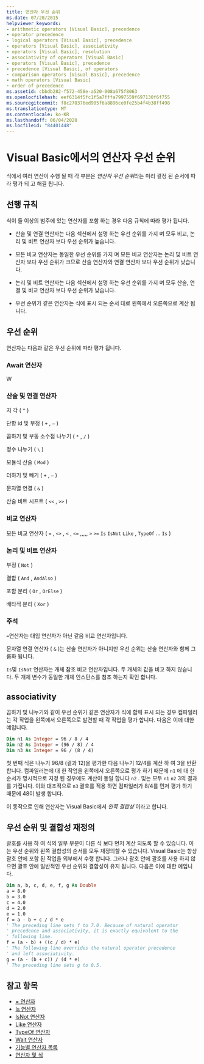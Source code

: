 ```yaml
---
title: 연산자 우선 순위
ms.date: 07/20/2015
helpviewer_keywords:
- arithmetic operators [Visual Basic], precedence
- operator precedence
- logical operators [Visual Basic], precedence
- operators [Visual Basic], associativity
- operators [Visual Basic], resolution
- associativity of operators [Visual Basic]
- operators [Visual Basic], precedence
- precedence [Visual Basic], of operators
- comparison operators [Visual Basic], precedence
- math operators [Visual Basic]
- order of precedence
ms.assetid: cbbdb282-f572-458e-a520-008a675f8063
ms.openlocfilehash: eef6314f5fc1f5a7fffa7997559f697130f6f755
ms.sourcegitcommit: f8c270376ed905f6a8896ce0fe25b4f4b38ff498
ms.translationtype: MT
ms.contentlocale: ko-KR
ms.lasthandoff: 06/04/2020
ms.locfileid: "84401448"
---
```

# <a name="operator-precedence-in-visual-basic"></a>Visual Basic에서의 연산자 우선 순위
식에서 여러 연산이 수행 될 때 각 부분은 *연산자 우선 순위*라는 미리 결정 된 순서에 따라 평가 되 고 해결 됩니다.

## <a name="precedence-rules"></a>선행 규칙
 식이 둘 이상의 범주에 있는 연산자를 포함 하는 경우 다음 규칙에 따라 평가 됩니다.

- 산술 및 연결 연산자는 다음 섹션에서 설명 하는 우선 순위를 가지 며 모두 비교, 논리 및 비트 연산자 보다 우선 순위가 높습니다.

- 모든 비교 연산자는 동일한 우선 순위를 가지 며 모든 비교 연산자는 논리 및 비트 연산자 보다 우선 순위가 크므로 산술 연산자와 연결 연산자 보다 우선 순위가 낮습니다.

- 논리 및 비트 연산자는 다음 섹션에서 설명 하는 우선 순위를 가지 며 모두 산술, 연결 및 비교 연산자 보다 우선 순위가 낮습니다.

- 우선 순위가 같은 연산자는 식에 표시 되는 순서 대로 왼쪽에서 오른쪽으로 계산 됩니다.

## <a name="precedence-order"></a>우선 순위
 연산자는 다음과 같은 우선 순위에 따라 평가 됩니다.

### <a name="await-operator"></a>Await 연산자
 W

### <a name="arithmetic-and-concatenation-operators"></a>산술 및 연결 연산자
 지 각 ( `^` )

 단항 id 및 부정 ( `+` , `–` )

 곱하기 및 부동 소수점 나누기 ( `*` , `/` )

 정수 나누기 ( `\` )

 모듈식 산술 ( `Mod` )

 더하기 및 빼기 ( `+` , `–` )

 문자열 연결 ( `&` )

 산술 비트 시프트 ( `<<` , `>>` )

### <a name="comparison-operators"></a>비교 연산자
 모든 비교 연산자 ( `=` , `<>` , `<` , `<=` ,,,,, `>` `>=` `Is` `IsNot` `Like` , `TypeOf` ... `Is` )

### <a name="logical-and-bitwise-operators"></a>논리 및 비트 연산자
 부정 ( `Not` )

 결합 ( `And` , `AndAlso` )

 포함 분리 ( `Or` , `OrElse` )

 배타적 분리 ( `Xor` )

### <a name="comments"></a>주석
 `=`연산자는 대입 연산자가 아닌 같음 비교 연산자입니다.

 문자열 연결 연산자 ( `&` )는 산술 연산자가 아니지만 우선 순위는 산술 연산자와 함께 그룹화 됩니다.

 `Is`및 `IsNot` 연산자는 개체 참조 비교 연산자입니다. 두 개체의 값을 비교 하지 않습니다. 두 개체 변수가 동일한 개체 인스턴스를 참조 하는지 확인 합니다.

## <a name="associativity"></a>associativity
 곱하기 및 나누기와 같이 우선 순위가 같은 연산자가 식에 함께 표시 되는 경우 컴파일러는 각 작업을 왼쪽에서 오른쪽으로 발견할 때 각 작업을 평가 합니다. 다음은 이에 대한 예입니다.

```vb
Dim n1 As Integer = 96 / 8 / 4
Dim n2 As Integer = (96 / 8) / 4
Dim n3 As Integer = 96 / (8 / 4)
```

 첫 번째 식은 나누기 96/8 (결과 12)을 평가한 다음 나누기 12/4를 계산 하 여 3을 반환 합니다. 컴파일러는에 대 한 작업을 왼쪽에서 오른쪽으로 평가 하기 때문에 `n1` 에 대 한 순서가 명시적으로 지정 된 경우에도 계산이 동일 합니다 `n2` . 및는 모두 `n1` `n2` 3의 결과를 가집니다. 이와 대조적으로 `n3` 괄호를 적용 하면 컴파일러가 8/4를 먼저 평가 하기 때문에 48이 발생 합니다.

 이 동작으로 인해 연산자는 Visual Basic에서 *왼쪽 결합성* 이라고 합니다.

## <a name="overriding-precedence-and-associativity"></a>우선 순위 및 결합성 재정의
 괄호를 사용 하 여 식의 일부 부분이 다른 식 보다 먼저 계산 되도록 할 수 있습니다. 이는 우선 순위와 왼쪽 결합성의 순서를 모두 재정의할 수 있습니다. Visual Basic는 항상 괄호 안에 포함 된 작업을 외부에서 수행 합니다. 그러나 괄호 안에 괄호를 사용 하지 않으면 괄호 안에 일반적인 우선 순위와 결합성이 유지 됩니다. 다음은 이에 대한 예입니다.

```vb
Dim a, b, c, d, e, f, g As Double
a = 8.0
b = 3.0
c = 4.0
d = 2.0
e = 1.0
f = a - b + c / d * e
' The preceding line sets f to 7.0. Because of natural operator
' precedence and associativity, it is exactly equivalent to the
' following line.
f = (a - b) + ((c / d) * e)
' The following line overrides the natural operator precedence
' and left associativity.
g = (a - (b + c)) / (d * e)
' The preceding line sets g to 0.5.
```

## <a name="see-also"></a>참고 항목

- [= 연산자](assignment-operator.md)
- [Is 연산자](is-operator.md)
- [IsNot 연산자](isnot-operator.md)
- [Like 연산자](like-operator.md)
- [TypeOf 연산자](typeof-operator.md)
- [Wait 연산자](await-operator.md)
- [기능별 연산자 목록](operators-listed-by-functionality.md)
- [연산자 및 식](../../programming-guide/language-features/operators-and-expressions/index.md)
